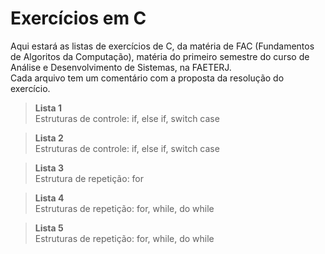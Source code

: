 # Exercícios em C
Aqui estará as listas de exercícios de C, da matéria de FAC (Fundamentos de Algoritos da Computação), matéria do primeiro semestre do curso de Análise e Desenvolvimento de Sistemas, na FAETERJ. <br>
Cada arquivo tem um comentário com a proposta da resolução do exercício.

> **Lista 1** <br> Estruturas de controle: if, else if, switch case <br>

> **Lista 2** <br> Estruturas de controle: if, else if, switch case <br>

> **Lista 3** <br> Estrutura de repetição: for

> **Lista 4** <br> Estruturas de repetição: for, while, do while

> **Lista 5** <br> Estruturas de repetição: for, while, do while
